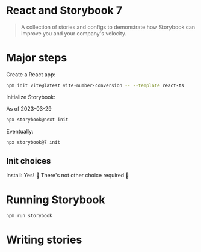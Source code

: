 # React and Storybook 7

> A collection of stories and configs to demonstrate how Storybook can improve you and your company's velocity.

# Major steps

Create a React app:

```bash
npm init vite@latest vite-number-conversion -- --template react-ts
```

Initialize Storybook:

As of 2023-03-29

```bash
npx storybook@next init
```

Eventually: 

```bash
npx storybook@7 init
```

## Init choices

Install: Yes! 🎉
There's not other choice required 🤩

# Running Storybook

```bash
npm run storybook 
```

# Writing stories

